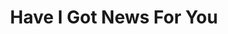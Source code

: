 ---
title: "Have I Got News For You"
url: /barnoldswick/have-i-got-news-for-you/
shop: newsagent
---